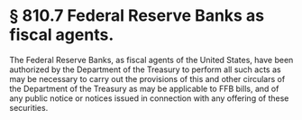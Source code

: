 # § 810.7   Federal Reserve Banks as fiscal agents.

The Federal Reserve Banks, as fiscal agents of the United States, have been authorized by the Department of the Treasury to perform all such acts as may be necessary to carry out the provisions of this and other circulars of the Department of the Treasury as may be applicable to FFB bills, and of any public notice or notices issued in connection with any offering of these securities. 




